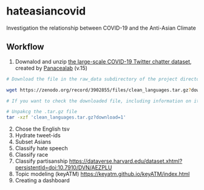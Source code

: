# hateasiancovid
Investigation the relationship between COVID-19 and the Anti-Asian Climate

## Workflow
1. Downalod and unzip [the large-scale COVID-19 Twitter chatter dataset](https://zenodo.org/record/3902855#.XvZFBXVKhEZ), created by [Panacealab](http://www.panacealab.org/) (v.15)

```bash
# Download the file in the raw_data subdirectory of the project directory

wget https://zenodo.org/record/3902855/files/clean_languages.tar.gz?download=1

# If you want to check the downloaded file, including information on its size, type `ls -lh`

# Unpakcg the .tar.gz file
tar -xzf 'clean_languages.tar.gz?download=1'
```

2. Chose the English tsv
3. Hydrate tweet-ids
4. Subset Asians
5. Classify hate speech
6. Classify race
7. Classify partisanship https://dataverse.harvard.edu/dataset.xhtml?persistentId=doi:10.7910/DVN/AEZPLU
8. Topic modeling (keyATM) https://keyatm.github.io/keyATM/index.html
9. Creating a dashboard
